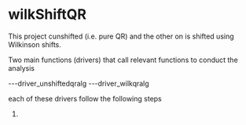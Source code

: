 # wilkShiftQR

This project cunshifted (i.e. pure QR) and the other on is shifted using Wilkinson shifts.

Two main functions (drivers) that call relevant functions to conduct the analysis

---driver_unshiftedqralg
---driver_wilkqralg

each of these drivers follow the following steps

1)
